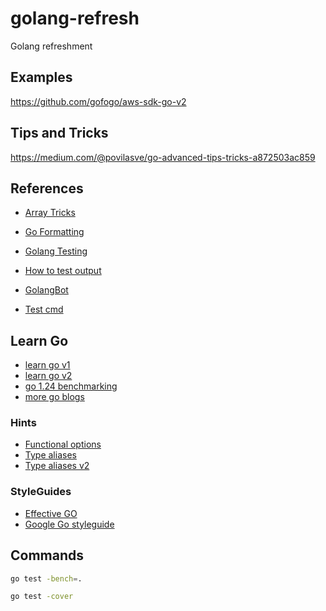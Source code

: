 # golang-refresh
Golang refreshment


## Examples

https://github.com/gofogo/aws-sdk-go-v2

## Tips and Tricks

https://medium.com/@povilasve/go-advanced-tips-tricks-a872503ac859

## References

- [Array Tricks](https://github.com/golang/go/wiki/SliceTricks)
- [Go Formatting](https://pkg.go.dev/fmt#hdr-Printing)
- [Golang Testing](https://blog.jetbrains.com/go/2022/11/22/comprehensive-guide-to-testing-in-go/)
- [How to test output](https://dev.to/lucassha/unit-testing-stdout-in-go-1jd)
- [GolangBot](https://golangbot.com/)

- [Test cmd](https://gianarb.it/blog/golang-mockmania-cli-command-with-cobra)

## Learn Go

- [learn go v1](https://quii.gitbook.io/learn-go-with-tests)
- [learn go v2](https://www.practical-go-lessons.com/chap-34-benchmarks)
- [go 1.24 benchmarking](https://www.bytesizego.com/blog/go-124-new-benchmark-function)
- [more go blogs](https://www.bytesizego.com/blog)

### Hints

- [Functional options](https://golang.cafe/blog/golang-functional-options-pattern.html)
- [Type aliases](https://www.bytesizego.com/blog/golang-type-alias)
- [Type aliases v2](https://go.dev/blog/alias-names)

### StyleGuides

- [Effective GO](https://go.dev/doc/effective_go)
- [Google Go styleguide](https://google.github.io/styleguide/go/)

## Commands

```sh
go test -bench=.

go test -cover
```

